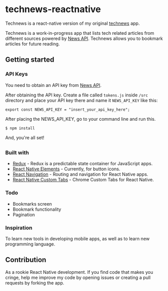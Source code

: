 # technews-reactnative

Technews is a react-native version of my original [technews](https://github.com/jermainedilao/technews) app. 

Technews is a work-in-progress app that lists tech related articles from different sources powered by [News API](https://newsapi.org/). Technews allows you to bookmark articles for future reading.

## Getting started
### API Keys
You need to obtain an API key from [News API](https://newsapi.org/).

After obtaining the API key. Create a file called `tokens.js` inside `/src` directory and place your API key there and name it `NEWS_API_KEY` like this:
```
export const NEWS_API_KEY = "insert_your_api_key_here";
```

After placing the NEWS_API_KEY, go to your command line and run this.
```
$ npm install
```

And, you're all set!

##
### Built with
* [Redux](https://redux.js.orgr) - Redux is a predictable state container for JavaScript apps.
* [React Native Elements](https://react-native-training.github.io/react-native-elements/) - Currently, for button icons.
* [React Navigation](https://reactnavigation.org/) - Routing and navigation for React Native apps.
* [React Native Custom Tabs](https://github.com/droibit/react-native-custom-tabs) - Chrome Custom Tabs for React Native.

### Todo
* Bookmarks screen
* Bookmark functionality
* Pagination

### Inspiration
To learn new tools in developing mobile apps, as well as to learn new programming language.

## Contribution
As a rookie React Native development. If you find code that makes you cringe, help me improve my code by opening issues or creating a pull requests by forking the app.
